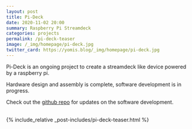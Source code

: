 ```yaml
---
layout: post
title: Pi-Deck
date: 2020-11-02 20:00
summary: Raspberry Pi Streamdeck
categories: projects
permalink: /pi-deck-teaser
image: /_img/homepage/pi-deck.jpg
twitter_card: https://yomis.blog/_img/homepage/pi-deck.jpg
---
```


Pi-Deck is an ongoing project to create a streamdeck like device powered by a raspberry pi.

Hardware design and assembly is complete, software development is in progress.

Check out the [github repo](https://github.com/abayomi185/pi-deck) for updates on the software development.

<br>
{% include_relative _post-includes/pi-deck-teaser.html %}
<br>